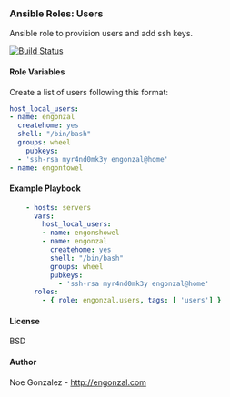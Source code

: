 ### Ansible Roles: Users
Ansible role to provision users and add ssh keys.

[![Build Status](https://travis-ci.org/engonzal/ansible_role_users.svg?branch=master)](https://travis-ci.org/engonzal/ansible_role_users)

#### Role Variables
Create a list of users following this format:
```yaml
host_local_users:
- name: engonzal
  createhome: yes
  shell: "/bin/bash"
  groups: wheel
    pubkeys:
  - 'ssh-rsa myr4nd0mk3y engonzal@home'
- name: engontowel
```

#### Example Playbook
```yaml
    - hosts: servers
      vars:
        host_local_users:
        - name: engonshowel
        - name: engonzal
          createhome: yes
          shell: "/bin/bash"
          groups: wheel
          pubkeys:
            - 'ssh-rsa myr4nd0mk3y engonzal@home'
      roles:
        - { role: engonzal.users, tags: [ 'users'] }
```

#### License

BSD

#### Author

Noe Gonzalez - http://engonzal.com
